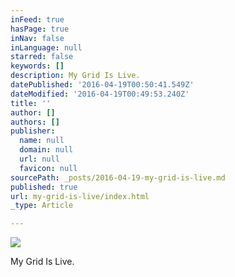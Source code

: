 ```yaml
---
inFeed: true
hasPage: true
inNav: false
inLanguage: null
starred: false
keywords: []
description: My Grid Is Live.
datePublished: '2016-04-19T00:50:41.549Z'
dateModified: '2016-04-19T00:49:53.240Z'
title: ''
author: []
authors: []
publisher:
  name: null
  domain: null
  url: null
  favicon: null
sourcePath: _posts/2016-04-19-my-grid-is-live.md
published: true
url: my-grid-is-live/index.html
_type: Article

---
```

![](https://the-grid-user-content.s3-us-west-2.amazonaws.com/d3b35f2e-e456-4057-9a3b-466da62ac809.jpg)

My Grid Is Live.
